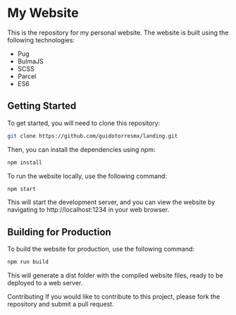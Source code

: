 # My Website

This is the repository for my personal website. The website is built using the following technologies:

- Pug
- BulmaJS
- SCSS
- Parcel
- ES6

## Getting Started

To get started, you will need to clone this repository:

```bash
git clone https://github.com/guidotorresmx/landing.git
```

Then, you can install the dependencies using npm:

```bash
npm install
```

To run the website locally, use the following command:

```bash
npm start
```

This will start the development server, and you can view the website by navigating to http://localhost:1234 in your web browser.

## Building for Production

To build the website for production, use the following command:

```bash
npm run build
```

This will generate a dist folder with the compiled website files, ready to be deployed to a web server.

Contributing
If you would like to contribute to this project, please fork the repository and submit a pull request.
